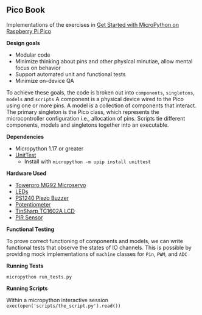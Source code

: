 ## Pico Book ##

Implementations of the exercises in [Get Started with MicroPython on Raspberry Pi Pico](https://www.adafruit.com/product/4898)

**Design goals**

* Modular code
* Minimize thinking about pins and other physical minutiae, allow mental focus on behavior
* Support automated unit and functional tests
* Minimize on-device QA

To achieve these goals, the code is broken out into `components`, `singletons`, `models` and `scripts`
A component is a physical device wired to the Pico using one or more pins. A model is a collection of components that interact. 
The primary singleton is the Pico class, which represents the microcontroller configuration i.e., allocation of pins. 
Scripts tie different components, models and singletons together into an executable.

**Dependencies**

* Micropython 1.17 or greater
* [UnitTest](https://pypi.org/project/micropython-unittest/)
  * Install with `micropython -m upip install unittest`

**Hardware Used**

* [Towerpro MG92 Microservo](https://www.adafruit.com/product/2307)
* [LEDs](https://www.adafruit.com/product/4203)
* [PS1240 Piezo Buzzer](https://www.adafruit.com/product/160)
* [Potentiometer](https://www.adafruit.com/product/4133)
* [TinSharp TC1602A LCD](https://www.adafruit.com/product/181)
* [PIR Sensor](https://www.adafruit.com/product/4666)

**Functional Testing**

To prove correct functioning of components and models, we can write functional tests that
observe the states of IO channels. This is possible by providing mock implementations
of `machine` classes for `Pin`, `PWM`, and `ADC`

**Running Tests**

`micropython run_tests.py`

**Running Scripts**

Within a micropython interactive session `exec(open('scripts/the_script.py').read())`